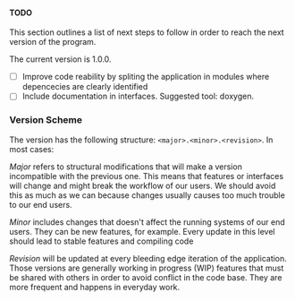#### TODO

This section outlines a list of next steps to follow in order to reach the next version of the program.

The current version is 1.0.0.

- [ ] Improve code reability by spliting the application in modules where 
depencecies are clearly identified
- [ ] Include documentation in interfaces. Suggested tool: doxygen.

### Version Scheme

The version has the following structure: `<major>.<minor>.<revision>`. In most cases:

*Major* refers to structural modifications that will make a version incompatible with the previous one.
This means that features or interfaces will change and might break the workflow of our users.
We should avoid this as much as we can because changes usually causes too much trouble to our end users.

*Minor* includes changes that doesn't affect the running systems of our end users.
They can be new features, for example. Every update in this level should lead to stable
features and compiling code

*Revision* will be updated at every bleeding edge iteration of the application. Those versions are
generally working in progress (WIP) features that must be shared with others in order to avoid
conflict in the code base.
They are more frequent and happens in everyday work.

